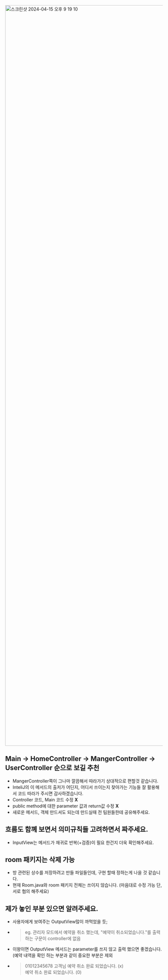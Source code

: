 <img width="2370" alt="스크린샷 2024-04-15 오후 9 19 10" src="https://github.com/twkwon0417/HotelReservation/assets/91003152/0f0802de-d6ee-4d9d-b02b-e3c7cc1e1ddf">

## Main -> HomeController -> MangerController -> UserController 순으로 보길 추천
- MangerController쪽이 그나마 깔끔해서 따라가기 상대적으로 편할것 같습니다.
- InteliJ의 이 메서드의 출저가 어딘지, 어디서 쓰이는지 찾아가는 기능들 잘 활용해서 코드 따라가 주시면 감사하겠습니다. 
- Controller 코드, Main 코드 수정 **X**
- public method에 대한 parameter 값과 return값 수정 **X**
- 새로운 메서드, 객체 만드셔도 되는데 만드실때 전 팀원들한테 공유해주세요.

## 흐름도 함꼐 보면서 의미규칙들 고려하면서 짜주세요.
- InputView는 메서드가 재귀로 반복(+검증)이 필요 한건지 더욱 확인해주세요.

## room 패키지는 삭제 가능
- 방 관련된 상수를 저장하려고 만들 파일들인데, 구현 할때 정하는게 나을 것 같습니다.
- 현재 Room.java와 room 패키지 전체는 쓰이지 않습니다. (마음대로 수정 가능 단, 서로 협의 해주세요)


## 제가 놓인 부분 있으면 알려주세요.
- 사용자에게 보여주는 OutputView많이 까먹었을 듯;
- > eg. 관리자 모드에서 예약을 취소 했는데, "예약이 취소되었습니다."를 출력하는 구문이 controller에 없음
- 이왕이면 OutputView 메서드는 parameter를 쓰지 않고 출력 했으면 좋겠습니다. (예약 내역을 확인 하는 부분과 같이 중요한 부분은 제외
- > 01012345678 고객님 예약 취소 완료 되었습니다. (x) <br>
  > 예약 취소 완료 되었습니다. (0)

